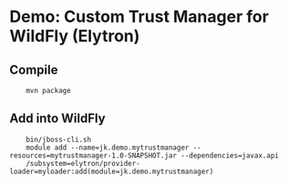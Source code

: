 Demo: Custom Trust Manager for WildFly (Elytron)
================================================

Compile
-------

        mvn package

Add into WildFly
----------------

        bin/jboss-cli.sh
        module add --name=jk.demo.mytrustmanager --resources=mytrustmanager-1.0-SNAPSHOT.jar --dependencies=javax.api
        /subsystem=elytron/provider-loader=myloader:add(module=jk.demo.mytrustmanager)

